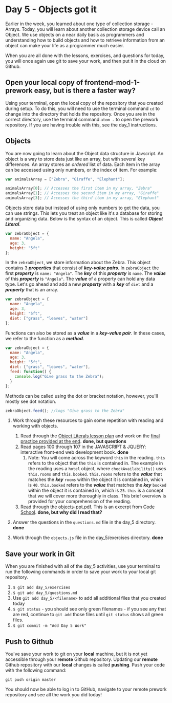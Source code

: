 # Day 5 - Objects **got it**

Earlier in the week, you learned about one type of collection storage - Arrays.  Today, you will learn about another collection storage device call an Object. We use objects on a near daily basis as programmers and understanding how to build objects and how to retrieve information from an object can make your life as a programmer much easier.

When you are all done with the lessons, exercises, and questions for today, you will once again use git to save your work, and then put it in the cloud on Github.

## Open your local copy of frontend-mod-1-prework **easy, but is there a faster way?**

Using your terminal, open the local copy of the repository that you created during setup.  To do this, you will need to use the terminal command `cd` to change into the directory that holds the repository. Once you are in the correct directory, use the terminal command `atom .` to open the prework repository. If you are having trouble with this, see the day_1 instructions.

## Objects

You are now going to learn about the Object data structure in Javscript. An object is a way to store data just like an array, but with several key differences. An array stores an *ordered* list of data. Each item in the array can be accessed using only numbers, or the index of item. For example:

```javascript
var animalsArray = ["Zebra", "Giraffe", "Elephant"];

animalsArray[0]; // Accesses the first item in my array, "Zebra"
animalsArray[1]; // Accesses the second item in my array, "Giraffe"
animalsArray[3]; // Accesses the third item in my array, "Elephant"
```

Objects store data but instead of using only numbers to get the data, you can use strings. This lets you treat an object like it's a database for storing and organizing data. Below is the syntax of an object. This is called **_Object Literal_**.

```javascript
var zebraObject = {
  name: "Angela",
  age: 3,
  height: "5ft"
};
```

In the `zebraObject`, we store information about the Zebra. This object contains 3 **_properties_** that consist of **_key-value pairs_**. In `zebraObject` the first **_property_** is `name: "Angela"`. The **_key_** of this **_property_** is `name`. The **_value_** of this **_property_** is `"Angela"`. The **_value_** of a property can hold any data type. Let's go ahead and add a new **_property_** with a **_key_** of `diet` and a **_property_** that is an array.

```javascript
var zebraObject = {
  name: "Angela",
  age: 3,
  height: "5ft",
  diet: ["grass", "leaves", "water"]
};
```

Functions can also be stored as a **_value_** in a **_key-value pair_**. In these cases, we refer to the function as a **_method_**.

```javascript
var zebraObject = {
  name: "Angela",
  age: 3,
  height: "5ft",
  diet: ["grass", "leaves", "water"],
  feed: function() {
    console.log("Give grass to the Zebra");
  }
};
```

Methods can be called using the dot or bracket notation, however, you'll mostly see dot notation.

```javascript
zebraObject.feed(); //logs "Give grass to the Zebra"
```

1. Work through these resources to gain some repetition with reading and working with objects.
    1. Read through the [Object Literals lesson plan](https://frontend.turing.io/lessons/module-1/js-object-literals.html) and work on the [final practice provided at the end](https://repl.it/@ameseee/Partner-Practice). **done, but questions**
    1. Read pages 100 through 107 in the JAVASCRIPT & JQUERY: interactive front-end web development book. **done**
        1. Note: You will come across the keyword `this` in the reading. `this` refers to the object that the `this` is contained in. The example in the reading uses a `hotel` object, where `checkAvailability()` uses `this.rooms` and `this.booked`. `this.rooms` refers to the **_value_** that matches the **_key_** `rooms` within the object it is contained in, which is `40`. `this.booked` refers to the **_value_** that matches the **_key_** `booked` within the object it is contained in, which is `25`. `this` is a concept that we will cover more thoroughly in class. This brief overview is provided for your comprehension of the reading.
    1. Read through the [objects-ppt.pdf](objects-ppt.pdf). This is an excerpt from [Code School](https://www.pluralsight.com/courses/code-school-javascript-road-trip-part-1). **done, but why did I read that?**

1. Answer the questions in the `questions.md` file in the day_5 directory. **done** 

1. Work through the `objects.js` file in the day_5/exercises directory. **done**

## Save your work in Git

When you are finished with all of the day_5 activities, use your terminal to run the following commands in order to save your work to your local git repository.

1. `$ git add day_5/exercises`
1. `$ git add day_5/questions.md`
1. Use `git add day_5/<filename>` to add all additional files that you created today
1. `$ git status` - you should see only green filenames - if you see any that are red, continue to `git add` those files until `git status` shows all green files.
1. `$ git commit -m "Add Day 5 Work"`

## Push to Github

You've save your work to git on your **local** machine, but it is not yet accessible through your **remote** Github repository. Updating our **remote** Github repository with our **local** changes is called **pushing**. Push your code with the following command:

```
git push origin master
```

You should now be able to log in to GitHub, navigate to your remote prework repository and see all the work you did today!
